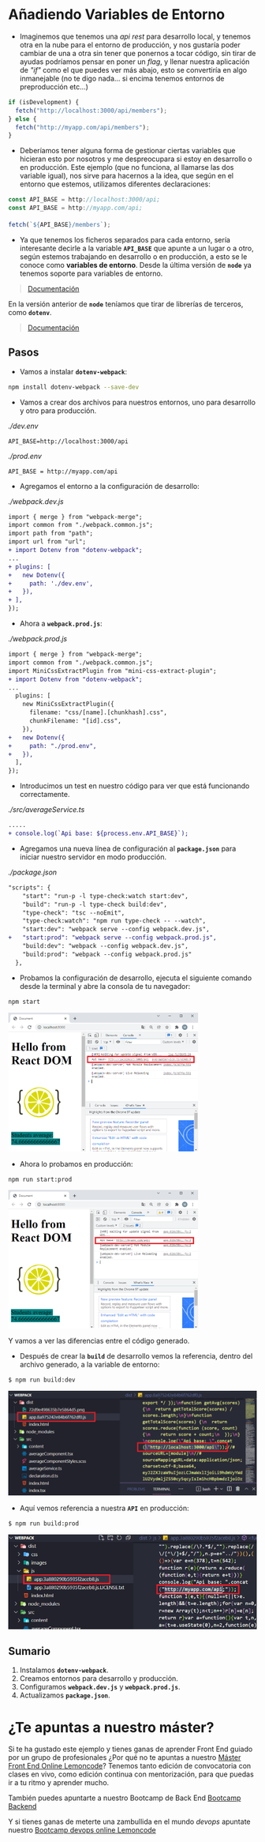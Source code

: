# Añadiendo Variables de Entorno

- Imaginemos que tenemos una _api rest_ para desarrollo local, y tenemos otra en la nube para el entorno de producción, y nos gustaría poder cambiar de una a otra sin tener que ponernos a tocar código, sin tirar de ayudas podríamos pensar en poner un _flag_, y llenar nuestra aplicación de _"if"_ como el que puedes ver más abajo, esto se convertiría en algo inmanejable (no te digo nada... si encima tenemos entornos de preproducción etc...)

```javascript
if (isDevelopment) {
  fetch("http://localhost:3000/api/members");
} else {
  fetch("http://myapp.com/api/members");
}
```

- Deberíamos tener alguna forma de gestionar ciertas variables que hicieran esto por nosotros y me despreocupara si estoy en desarrollo o en producción. Este ejemplo (que no funciona, al llamarse las dos variable igual), nos sirve para hacernos a la idea, que según en el entorno que estemos, utilizamos diferentes declaraciones:

```javascript
const API_BASE = http://localhost:3000/api;
const API_BASE = http://myapp.com/api;

fetch(`${API_BASE}/members`);

```

- Ya que tenemos los ficheros separados para cada entorno, sería interesante decirle a la variable **`API_BASE`** que apunte a un lugar o a otro, según estemos trabajando en desarrollo o en producción, a esto se le conoce como **variables de entorno**. Desde la última versión de **`node`** ya tenemos soporte para variables de entorno.

> [Documentación](https://nodejs.org/en/blog/release/v20.6.0)

En la versión anterior de **`node`** teníamos que tirar de librerías de terceros, como **`dotenv`**.

> [Documentación](https://www.npmjs.com/package/dotenv-webpack)

## Pasos

- Vamos a instalar **`dotenv-webpack`**:

```bash
npm install dotenv-webpack --save-dev
```

- Vamos a crear dos archivos para nuestros entornos, uno para desarrollo y otro para producción.

_./dev.env_

```env
API_BASE=http://localhost:3000/api
```

_./prod.env_

```env
API_BASE = http://myapp.com/api
```

- Agregamos el entorno a la configuración de desarrollo:

_./webpack.dev.js_

```diff
import { merge } from "webpack-merge";
import common from "./webpack.common.js";
import path from "path";
import url from "url";
+ import Dotenv from "dotenv-webpack";
...
+ plugins: [
+   new Dotenv({
+     path: './dev.env',
+   }),
+ ],
});
```

- Ahora a **`webpack.prod.js`**:

_./webpack.prod.js_

```diff
import { merge } from "webpack-merge";
import common from "./webpack.common.js";
import MiniCssExtractPlugin from "mini-css-extract-plugin";
+ import Dotenv from "dotenv-webpack";
...
  plugins: [
    new MiniCssExtractPlugin({
      filename: "css/[name].[chunkhash].css",
      chunkFilename: "[id].css",
    }),
+   new Dotenv({
+     path: "./prod.env",
+   }),
  ],
});
```

- Introducimos un test en nuestro código para ver que está funcionando correctamente.

_./src/averageService.ts_

```diff
.....
+ console.log(`Api base: ${process.env.API_BASE}`);
```

- Agregamos una nueva línea de configuración al **`package.json`** para iniciar nuestro servidor en modo producción.

_./package.json_

```diff
"scripts": {
    "start": "run-p -l type-check:watch start:dev",
    "build": "run-p -l type-check build:dev",
    "type-check": "tsc --noEmit",
    "type-check:watch": "npm run type-check -- --watch",
    "start:dev": "webpack serve --config webpack.dev.js",
+   "start:prod": "webpack serve --config webpack.prod.js",
    "build:dev": "webpack --config webpack.dev.js",
    "build:prod": "webpack --config webpack.prod.js"
  },
```

- Probamos la configuración de desarrollo, ejecuta el siguiente comando desde la terminal y abre la consola de tu navegador:

```bash
npm start
```

<img src="./content/dev-env.PNG" alt="dev-env" style="zoom:50%;" />

- Ahora lo probamos en producción:

```bash
npm run start:prod
```

<img src="./content/dev-prod.PNG" alt="dev-prod" style="zoom:50%;" />

Y vamos a ver las diferencias entre el código generado.

- Después de crear la **`build`** de desarrollo vemos la referencia, dentro del archivo generado, a la variable de entorno:

```bash
$ npm run build:dev
```

<img src="./content/env-build-dev.png" alt="env-build-dev" style="zoom:67%;" />

- Aquí vemos referencia a nuestra **`API`** en producción:

```bash
$ npm run build:prod
```

<img src="./content/dev-build-prod.png" alt="dev-build-prod" style="zoom:67%;" />

## Sumario

1. Instalamos **`dotenv-webpack`**.
2. Creamos entornos para desarrollo y producción.
3. Configuramos **`webpack.dev.js`** y **`webpack.prod.js`**.
4. Actualizamos **`package.json`**.

# ¿Te apuntas a nuestro máster?

Si te ha gustado este ejemplo y tienes ganas de aprender Front End
guiado por un grupo de profesionales ¿Por qué no te apuntas a
nuestro [Máster Front End Online Lemoncode](https://lemoncode.net/master-frontend#inicio-banner)? Tenemos tanto edición de convocatoria
con clases en vivo, como edición continua con mentorización, para
que puedas ir a tu ritmo y aprender mucho.

También puedes apuntarte a nuestro Bootcamp de Back End [Bootcamp Backend](https://lemoncode.net/bootcamp-backend#inicio-banner)

Y si tienes ganas de meterte una zambullida en el mundo _devops_
apuntate nuestro [Bootcamp devops online Lemoncode](https://lemoncode.net/bootcamp-devops#bootcamp-devops/inicio)